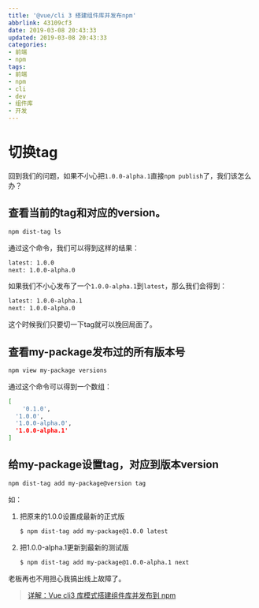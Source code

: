 ```yaml
---
title: '@vue/cli 3 搭建组件库并发布npm'
abbrlink: 43109cf3
date: 2019-03-08 20:43:33
updated: 2019-03-08 20:43:33
categories: 
- 前端
- npm
tags:
- 前端
- npm
- cli
- dev
- 组件库
- 开发
---
```




<!--more-->

# 切换tag

回到我们的问题，如果不小心把`1.0.0-alpha.1`直接`npm publish`了，我们该怎么办？

## 查看当前的tag和对应的version。

```bash
npm dist-tag ls
```

通过这个命令，我们可以得到这样的结果：

```bash
latest: 1.0.0
next: 1.0.0-alpha.0
```

如果我们不小心发布了一个`1.0.0-alpha.1`到`latest`，那么我们会得到：

```bash
latest: 1.0.0-alpha.1
next: 1.0.0-alpha.0
```

这个时候我们只要切一下tag就可以挽回局面了。

## 查看my-package发布过的所有版本号

```bash
npm view my-package versions
```

通过这个命令可以得到一个数组：

```bash
[ 
	'0.1.0',
  '1.0.0',
  '1.0.0-alpha.0',
  '1.0.0-alpha.1' 
]
```

## 给my-package设置tag，对应到版本version

```bash
npm dist-tag add my-package@version tag
```

如：

1. 把原来的1.0.0设置成最新的正式版

   ```bash
   $ npm dist-tag add my-package@1.0.0 latest
   ```

2. 把1.0.0-alpha.1更新到最新的测试版

   ```bash
   $ npm dist-tag add my-package@1.0.0-alpha.1 next
   ```

老板再也不用担心我搞出线上故障了。





> [详解：Vue cli3 库模式搭建组件库并发布到 npm](https://juejin.im/post/5bbab9de5188255c8c0cb0e3)